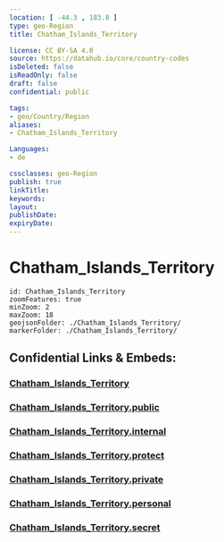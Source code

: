 ```yaml
---
location: [ -44.3 , 183.8 ] 
type: geo-Region
title: Chatham_Islands_Territory

license: CC BY-SA 4.0
source: https://datahub.io/core/country-codes
isDeleted: false
isReadOnly: false
draft: false
confidential: public

tags:
- geo/Country/Region
aliases:
- Chatham_Islands_Territory

Languages:
- de

cssclasses: geo-Region
publish: true
linkTitle: 
keywords: 
layout: 
publishDate: 
expiryDate: 
---
```


# Chatham_Islands_Territory

```leaflet
id: Chatham_Islands_Territory
zoomFeatures: true 
minZoom: 2 
maxZoom: 18
geojsonFolder: ./Chatham_Islands_Territory/
markerFolder: ./Chatham_Islands_Territory/
```


## Confidential Links & Embeds: 

### [Chatham_Islands_Territory](/_Standards/Earth/Continent/Australasia/New_Zealand/Regions~New_Zealand/Chatham_Islands_Territory.md) 

### [Chatham_Islands_Territory.public](/_public/Earth/Continent/Australasia/New_Zealand/Regions~New_Zealand/Chatham_Islands_Territory.public.md) 

### [Chatham_Islands_Territory.internal](/_internal/Earth/Continent/Australasia/New_Zealand/Regions~New_Zealand/Chatham_Islands_Territory.internal.md) 

### [Chatham_Islands_Territory.protect](/_protect/Earth/Continent/Australasia/New_Zealand/Regions~New_Zealand/Chatham_Islands_Territory.protect.md) 

### [Chatham_Islands_Territory.private](/_private/Earth/Continent/Australasia/New_Zealand/Regions~New_Zealand/Chatham_Islands_Territory.private.md) 

### [Chatham_Islands_Territory.personal](/_personal/Earth/Continent/Australasia/New_Zealand/Regions~New_Zealand/Chatham_Islands_Territory.personal.md) 

### [Chatham_Islands_Territory.secret](/_secret/Earth/Continent/Australasia/New_Zealand/Regions~New_Zealand/Chatham_Islands_Territory.secret.md)

